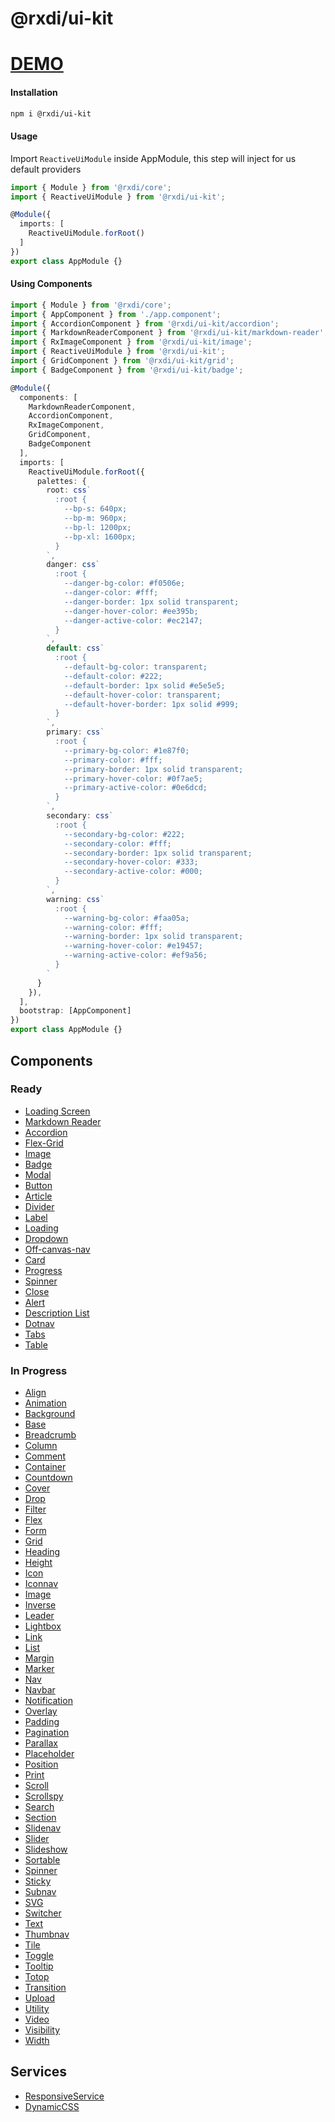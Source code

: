 # @rxdi/ui-kit

# [DEMO](https://rxdi.github.io/ui-kit/)


#### Installation

```bash
npm i @rxdi/ui-kit
```

#### Usage

Import `ReactiveUiModule` inside AppModule, this step will inject for us default providers

```typescript
import { Module } from '@rxdi/core';
import { ReactiveUiModule } from '@rxdi/ui-kit';

@Module({
  imports: [
    ReactiveUiModule.forRoot()
  ]
})
export class AppModule {}
```

#### Using Components

```typescript
import { Module } from '@rxdi/core';
import { AppComponent } from './app.component';
import { AccordionComponent } from '@rxdi/ui-kit/accordion';
import { MarkdownReaderComponent } from '@rxdi/ui-kit/markdown-reader';
import { RxImageComponent } from '@rxdi/ui-kit/image';
import { ReactiveUiModule } from '@rxdi/ui-kit';
import { GridComponent } from '@rxdi/ui-kit/grid';
import { BadgeComponent } from '@rxdi/ui-kit/badge';

@Module({
  components: [
    MarkdownReaderComponent,
    AccordionComponent,
    RxImageComponent,
    GridComponent,
    BadgeComponent
  ],
  imports: [
    ReactiveUiModule.forRoot({
      palettes: {
        root: css`
          :root {
            --bp-s: 640px;
            --bp-m: 960px;
            --bp-l: 1200px;
            --bp-xl: 1600px;
          }
        `,
        danger: css`
          :root {
            --danger-bg-color: #f0506e;
            --danger-color: #fff;
            --danger-border: 1px solid transparent;
            --danger-hover-color: #ee395b;
            --danger-active-color: #ec2147;
          }
        `,
        default: css`
          :root {
            --default-bg-color: transparent;
            --default-color: #222;
            --default-border: 1px solid #e5e5e5;
            --default-hover-color: transparent;
            --default-hover-border: 1px solid #999;
          }
        `,
        primary: css`
          :root {
            --primary-bg-color: #1e87f0;
            --primary-color: #fff;
            --primary-border: 1px solid transparent;
            --primary-hover-color: #0f7ae5;
            --primary-active-color: #0e6dcd;
          }
        `,
        secondary: css`
          :root {
            --secondary-bg-color: #222;
            --secondary-color: #fff;
            --secondary-border: 1px solid transparent;
            --secondary-hover-color: #333;
            --secondary-active-color: #000;
          }
        `,
        warning: css`
          :root {
            --warning-bg-color: #faa05a;
            --warning-color: #fff;
            --warning-border: 1px solid transparent;
            --warning-hover-color: #e19457;
            --warning-active-color: #ef9a56;
          }
        `
      }
    }),
  ],
  bootstrap: [AppComponent]
})
export class AppModule {}
```


## Components

### Ready

* [Loading Screen](/src/loading-screen/README.md)
* [Markdown Reader](/src/markdown-reader/README.md)
* [Accordion](/src/accordion/README.md)
* [Flex-Grid](/src/grid/README.md)
* [Image](/src/image/README.md)
* [Badge](/src/badge/README.md)
* [Modal](/src/modal/README.md)
* [Button](/src/button/README.md)
* [Article](/src/article/README.md)
* [Divider](/src/divider/README.md)
* [Label](/src/label/README.md)
* [Loading](/src/loading/README.md)
* [Dropdown](/src/dropdown/README.md)
* [Off-canvas-nav](/src/nav/README.md)
* [Card](/src/card/README.md)
* [Progress](/src/progress/README.md)
* [Spinner](/src/spinner/README.md)
* [Close](/src/close/README.md)
* [Alert](/src/alert/README.md)
* [Description List](/src/description-list/README.md)
* [Dotnav](/src/dotnav/README.md)
* [Tabs](/src/tabs/README.md)
* [Table](/src/table/README.md)

### In Progress


* [Align](/src//README.md)
* [Animation](/src//README.md)
* [Background](/src//README.md)
* [Base](/src//README.md)
* [Breadcrumb](/src//README.md)
* [Column](/src//README.md)
* [Comment](/src//README.md)
* [Container](/src//README.md)
* [Countdown](/src//README.md)
* [Cover](/src//README.md)
* [Drop](/src//README.md)
* [Filter](/src//README.md)
* [Flex](/src//README.md)
* [Form](/src//README.md)
* [Grid](/src//README.md)
* [Heading](/src//README.md)
* [Height](/src//README.md)
* [Icon](/src//README.md)
* [Iconnav](/src//README.md)
* [Image](/src//README.md)
* [Inverse](/src//README.md)
* [Leader](/src//README.md)
* [Lightbox](/src//README.md)
* [Link](/src//README.md)
* [List](/src//README.md)
* [Margin](/src//README.md)
* [Marker](/src//README.md)
* [Nav](/src//README.md)
* [Navbar](/src//README.md)
* [Notification](/src//README.md)
* [Overlay](/src//README.md)
* [Padding](/src//README.md)
* [Pagination](/src//README.md)
* [Parallax](/src//README.md)
* [Placeholder](/src//README.md)
* [Position](/src//README.md)
* [Print](/src//README.md)
* [Scroll](/src//README.md)
* [Scrollspy](/src//README.md)
* [Search](/src//README.md)
* [Section](/src//README.md)
* [Slidenav](/src//README.md)
* [Slider](/src//README.md)
* [Slideshow](/src//README.md)
* [Sortable](/src//README.md)
* [Spinner](/src//README.md)
* [Sticky](/src//README.md)
* [Subnav](/src//README.md)
* [SVG](/src//README.md)
* [Switcher](/src//README.md)
* [Text](/src//README.md)
* [Thumbnav](/src//README.md)
* [Tile](/src//README.md)
* [Toggle](/src//README.md)
* [Tooltip](/src//README.md)
* [Totop](/src//README.md)
* [Transition](/src//README.md)
* [Upload](/src//README.md)
* [Utility](/src//README.md)
* [Video](/src//README.md)
* [Visibility](/src//README.md)
* [Width](/src//README.md)

## Services

* [ResponsiveService](/src/services/responsive/README.md)
* [DynamicCSS](/src/services/dynamic-css/README.md)



